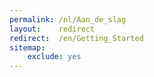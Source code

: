 ```yaml
---
permalink: /nl/Aan_de_slag
layout:    redirect
redirect:  /en/Getting_Started
sitemap:
    exclude: yes
---
```

